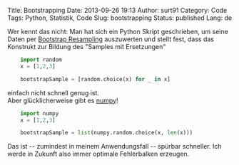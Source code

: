 Title: Bootstrapping
Date: 2013-09-26 19:13
Author: surt91
Category: Code
Tags: Python, Statistik, Code
Slug: bootstrapping
Status: published
Lang: de

Wer kennt das nicht: Man hat sich ein Python Skript geschrieben, um
seine Daten per [Bootstrap Resampling](http://en.wikipedia.org/wiki/Bootstrapping_(statistics))
auszuwerten und stellt fest, dass das Konstrukt zur Bildung des "Samples
mit Ersetzungen"

```python
    import random
    x = [1,2,3]

    bootstrapSample = [random.choice(x) for _ in x]
```

einfach nicht schnell genug ist.  
Aber glücklicherweise gibt es [numpy](http://www.numpy.org/)!

```python
    import numpy
    x = [1,2,3]

    bootstrapSample = list(numpy.random.choice(x, len(x)))
```

Das ist -- zumindest in meinem Anwendungsfall -- spürbar schneller. Ich
werde in Zukunft also immer optimale Fehlerbalken erzeugen.
